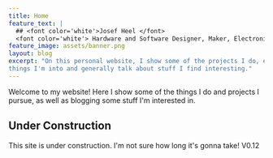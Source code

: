 ```yaml
---
title: Home
feature_text: |
  ## <font color='white'>Josef Heel </font>
  <font color='white'> Hardware and Software Designer, Maker, Electronics Enthusiast </font>
feature_image: assets/banner.png
layout: blog
excerpt: "On this personal website, I show some of the projects I do, explain
things I'm into and generally talk about stuff I find interesting."
---
```


Welcome to my website! Here I show some of the things I do and projects I
pursue, as well as blogging some stuff I'm interested in.

## Under Construction

This site is under construction. I'm not sure how long it's gonna take!
V0.12
